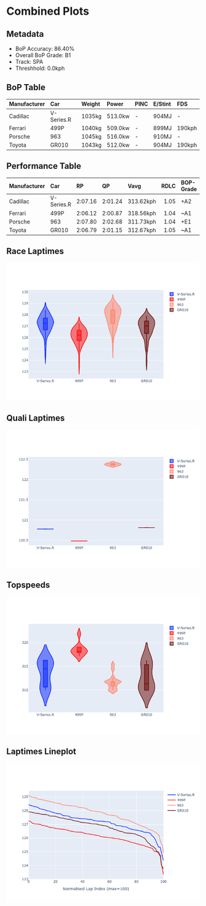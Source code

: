 # Combined Plots

## Metadata

- BoP Accuracy: 86.40%
- Overall BoP Grade: B1
- Track: SPA
- Threshhold: 0.0kph

## BoP Table
| Manufacturer   | Car        | Weight   | Power   | PINC   | E/Stint   | FDS    |
|:---------------|:-----------|:---------|:--------|:-------|:----------|:-------|
| Cadillac       | V-Series.R | 1035kg   | 513.0kw | -      | 904MJ     | -      |
| Ferrari        | 499P       | 1040kg   | 509.0kw | -      | 899MJ     | 190kph |
| Porsche        | 963        | 1045kg   | 516.0kw | -      | 910MJ     | -      |
| Toyota         | GR010      | 1043kg   | 512.0kw | -      | 904MJ     | 190kph |

## Performance Table
| Manufacturer   | Car        | RP      | QP      | Vavg      |   RDLC | BOP-Grade   | Match   |
|:---------------|:-----------|:--------|:--------|:----------|-------:|:------------|:--------|
| Cadillac       | V-Series.R | 2:07.16 | 2:01.24 | 313.62kph |   1.05 | +A2         | 91.67%  |
| Ferrari        | 499P       | 2:06.12 | 2:00.87 | 318.56kph |   1.04 | ~A1         | 98.37%  |
| Porsche        | 963        | 2:07.80 | 2:02.68 | 311.73kph |   1.04 | +E1         | 57.76%  |
| Toyota         | GR010      | 2:06.79 | 2:01.15 | 312.67kph |   1.05 | ~A1         | 97.81%  |

## Race Laptimes
![Race Laptimes](images/race_violin.png)

## Quali Laptimes
![Quali Laptimes](images/quali_violin.png)

## Topspeeds
![Topspeeds](images/topspeed_violin.png)

## Laptimes Lineplot
![Laptimes Lineplot](images/laptime_line.png)

